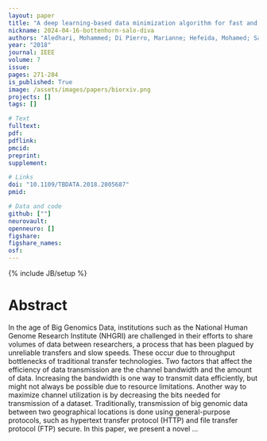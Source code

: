 ```yaml
---
layout: paper
title: "A deep learning-based data minimization algorithm for fast and secure transfer of big genomic datasets"
nickname: 2024-04-16-bottenhorn-salo-diva
authors: "Aledhari, Mohammed; Di Pierro, Marianne; Hefeida, Mohamed; Saeed, Fahad; "
year: "2018"
journal: IEEE
volume: 7
issue:
pages: 271-284
is_published: True
image: /assets/images/papers/biorxiv.png
projects: []
tags: []

# Text
fulltext:
pdf:
pdflink:
pmcid:
preprint: 
supplement:

# Links
doi: "10.1109/TBDATA.2018.2805687"
pmid:

# Data and code
github: [""]
neurovault:
openneuro: []
figshare:
figshare_names:
osf:
---
```

{% include JB/setup %}

# Abstract

In the age of Big Genomics Data, institutions such as the National Human Genome Research Institute (NHGRI) are challenged in their efforts to share volumes of data between researchers, a process that has been plagued by unreliable transfers and slow speeds. These occur due to throughput bottlenecks of traditional transfer technologies. Two factors that affect the efficiency of data transmission are the channel bandwidth and the amount of data. Increasing the bandwidth is one way to transmit data efficiently, but might not always be possible due to resource limitations. Another way to maximize channel utilization is by decreasing the bits needed for transmission of a dataset. Traditionally, transmission of big genomic data between two geographical locations is done using general-purpose protocols, such as hypertext transfer protocol (HTTP) and file transfer protocol (FTP) secure. In this paper, we present a novel …
